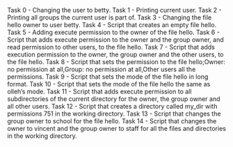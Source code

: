 Task 0 -  Changing the user to betty.
Task 1 - Printing current user.
Task 2 - Printing all groups the current user is part of.
Task 3 - Changing the file hello owner to user betty.
Task 4 - Script that creates an empty file hello.
Task 5 - Adding execute permission to the owner of the file hello.
Task 6 - Script that adds execute permission to the owner and the group owner, and read permission to other users, to the file hello.
Task 7 - Script that adds execution permission to the owner, the group owner and the other users, to the file hello.
Task 8 - Script that sets the permission to the file hello;Owner: no permission at all,Group: no permission at all,Other users all the permissions. 
Task 9 - Script that sets the mode of the file hello in long format.
Task 10 - Script that sets the mode of the file hello the same as olleh’s mode.
Task 11 - Script that adds execute permission to all subdirectories of the current directory for the owner, the group owner and all other users.
Task 12 - Script that creates a directory called my_dir with permissions 751 in the working directory.
Task 13 - Script that changes the group owner to school for the file hello.
Task 14 - Script that changes the owner to vincent and the group owner to staff for all the files and directories in the working directory.
